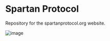 # Spartan Protocol

Repository for the spartanprotocol.org website.

![image](https://www.datocms-assets.com/31049/1618983297-powered-by-vercel.svg)
